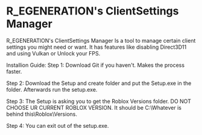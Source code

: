 # **R_EGENERATlON's ClientSettings Manager**
R_EGENERATlON's ClientSettings Manager Is a tool to manage certain client settings you might need or want. It has features like disabling Direct3D11 and using Vulkan or Unlock your FPS.

Installion Guide: Step 1: Download Git if you haven't. Makes the process faster.

Step 2: Download the Setup and create folder and put the Setup.exe in the folder. Afterwards run the setup.exe.

Step 3: The Setup is asking you to get the Roblox Versions folder. DO NOT CHOOSE UR CURRENT ROBLOX VERSION. It should be C:\Whatever is behind this\Roblox\Versions.

Step 4: You can exit out of the setup.exe.
